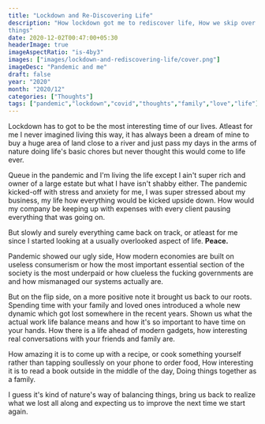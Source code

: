 ```yaml
---
title: "Lockdown and Re-Discovering Life"
description: "How lockdown got me to rediscover life, How we skip over the most important
things"
date: 2020-12-02T00:47:00+05:30
headerImage: true
imageAspectRatio: "is-4by3"
images: ["images/lockdown-and-rediscovering-life/cover.png"]
imageDesc: "Pandemic and me"
draft: false
year: "2020"
month: "2020/12"
categories: ["Thoughts"]
tags: ["pandemic","lockdown","covid","thoughts","family","love","life"]
---
```


Lockdown has to got to be the most interesting time of our lives. Atleast for me I never
imagined living this way, it has always been a dream of mine to buy a huge area of land
close to a river and just pass my days in the arms of nature doing life's basic chores but never
thought this would come to life ever.
<!--more-->
Queue in the pandemic and I'm living the life except I ain't super rich and owner of a large
estate but what I have isn't shabby either. 
The pandemic kicked-off with stress and anxiety for me, I was super stressed about my business,
my life how everything would be kicked upside down. How would my company be keeping up with
expenses with every client pausing everything that was going on.


But slowly and surely everything came back on track, or atleast for me since I started looking
at a usually overlooked aspect of life. **Peace.**


Pandemic showed our ugly side, How modern economies are built on useless consumerism or how the
most important essential section of the society is the most underpaid or how clueless the
fucking governments are and how mismanaged our systems actually are.


But on the flip side, on a more positive note it brought us back to our roots. Spending time with
your family and loved ones introduced a whole new dynamic which got lost somewhere in the
recent years. Shown us what the actual work life balance means and how it's so important
to have time on your hands. How there is a life ahead of modern gadgets, how interesting
real conversations with your friends and family are.

How amazing it is to come up with a recipe, or cook something yourself rather than tapping
soullessly on your phone to order food,
How interesting it is to read a book outside in the middle of the day, Doing things together
as a family.


I guess it's kind of nature's way of balancing things, bring us back to realize what we lost all
along and expecting us to improve the next time we start again.
